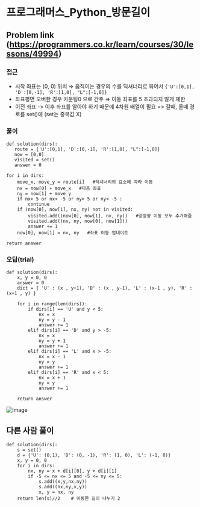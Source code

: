 # 프로그래머스_Python_방문길이


## Problem link (https://programmers.co.kr/learn/courses/30/lessons/49994)


### 접근

- 시작 좌표는 (0, 0) 위치 ⇒ 움직이는 경우의 수를 딕셔너리로 묶어서 `{'U':[0,1], 'D':[0,-1], 'R':[1,0], "L":[-1,0]}`
- 좌표평면 오버한 경우 카운팅0 으로 간주 ⇒ 이동 좌표를 5 초과되지 않게 제한
- 이전 좌표 -> 이후 좌표를 알아야 하기 때문에 4차원 배열이 필요 => 갈때, 올때 경로를 set()에 (set는 중복값 X)


### 풀이

    
    def solution(dirs):
       route = {'U':[0,1], 'D':[0,-1], 'R':[1,0], "L":[-1,0]}
       now = [0,0]
       visited = set()
       answer = 0
    
    for i in dirs:
        move_x, move_y = route[i]   #딕셔너리의 요소에 따라 이동
        nx = now[0] + move_x   #다음 좌표
        ny = now[1] + move_y 
        if nx> 5 or nx< -5 or ny> 5 or ny< -5 :
            continue
        if (now[0], now[1], nx, ny) not in visited: 
            visited.add((now[0], now[1], nx, ny))   #양방향 이동 모두 추가해줌
            visited.add((nx, ny, now[0], now[1]))
            answer += 1 
        now[0], now[1] = nx, ny   #좌표 이동 업데이트
        
    return answer



### 오답(trial)


    def solution(dirs):
        x, y = 0, 0
        answer = 0
        dict = { 'U' : (x , y+1), 'D' : (x , y-1), 'L' : (x-1 , y), 'R' : (x+1 , y) }
        
        for i in range(len(dirs)):
            if dirs[i] == 'U' and y < 5:
                nx = x  
                ny = y - 1
                answer += 1
            elif dirs[i] == 'D' and y > -5:
                nx = x 
                ny = y + 1
                answer += 1
            elif dirs[i] == 'L' and x > -5:
                nx = x - 1
                ny = y 
                answer += 1
            elif dirs[i] == 'R' and x < 5:
                nx = x + 1
                ny = y
                answer += 1

        return answer
![image](https://user-images.githubusercontent.com/99947811/168960357-831e5b92-c27a-41be-83e0-2c127fa6bc40.png)




## 다른 사람 풀이

    def solution(dirs):
        s = set()
        d = {'U': (0,1), 'D': (0, -1), 'R': (1, 0), 'L': (-1, 0)}
        x, y = 0, 0
        for i in dirs:
            nx, ny = x + d[i][0], y + d[i][1]
            if -5 <= nx <= 5 and -5 <= ny <= 5:
                s.add((x,y,nx,ny))
                s.add((nx,ny,x,y))
                x, y = nx, ny
        return len(s)//2    # 이동한 길이 나누기 2
        
        
        
